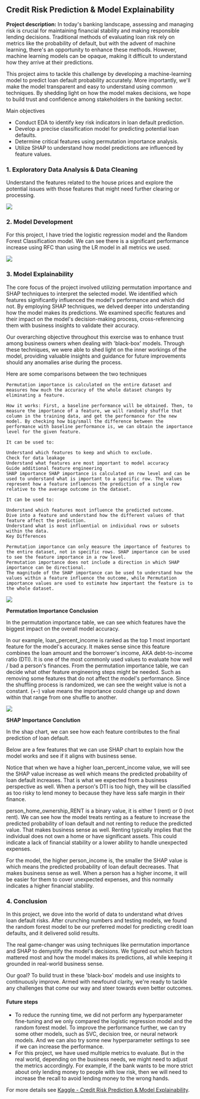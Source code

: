 ## Credit Risk Prediction & Model Explainability

**Project description:** 
In today's banking landscape, assessing and managing risk is crucial for maintaining financial stability and making responsible lending decisions. Traditional methods of evaluating loan risk rely on metrics like the probability of default, but with the advent of machine learning, there's an opportunity to enhance these methods. However, machine learning models can be opaque, making it difficult to understand how they arrive at their predictions.

This project aims to tackle this challenge by developing a machine-learning model to predict loan default probability accurately. More importantly, we'll make the model transparent and easy to understand using common techniques. By shedding light on how the model makes decisions, we hope to build trust and confidence among stakeholders in the banking sector.

Main objectives

- Conduct EDA to identify key risk indicators in loan default prediction.
- Develop a precise classification model for predicting potential loan defaults.
- Determine critical features using permutation importance analysis.
- Utilize SHAP to understand how model predictions are influenced by feature values.

### 1. Exploratory Data Analysis & Data Cleaning

Understand the features related to the house prices and explore the potential issues with those features that might need further clearing or processing. 

<img src="images/thumbnail_images/ml_p2_figure0.png?raw=true"/>
 
### 2. Model Development

For this project, I have tried the logistic regression model and the Random Forest Classification model. We can see there is a significant performance increase using RFC than using the LR model in all metrics we used.  

<img src="images/thumbnail_images/ml_p2_figure1.png?raw=true"/>

### 3. Model Explainability

The core focus of the project involved utilizing permutation importance and SHAP techniques to interpret the selected model. We identified which features significantly influenced the model's performance and which did not. By employing SHAP techniques, we delved deeper into understanding how the model makes its predictions. We examined specific features and their impact on the model's decision-making process, cross-referencing them with business insights to validate their accuracy.

Our overarching objective throughout this exercise was to enhance trust among business owners when dealing with 'black-box' models. Through these techniques, we were able to shed light on the inner workings of the model, providing valuable insights and guidance for future improvements should any anomalies arise during the process.

Here are some comparisons between the two techniques 

```
Permutation importance is calculated on the entire dataset and measures how much the accuracy of the whole dataset changes by eliminating a feature.

How it works: First, a baseline performance will be obtained. Then, to measure the importance of a feature, we will randomly shuffle that column in the training data, and get the performance for the new model. By checking how big/small the difference between the performance with baseline performance is, we can obtain the importance level for the given feature.

It can be used to:

Understand which features to keep and which to exclude.
Check for data leakage
Understand what features are most important to model accuracy
Guide additional feature engineering
SHAP importance SHAP importance is calculated on row level and can be used to understand what is important to a specific row. The values represent how a feature influences the prediction of a single row relative to the average outcome in the dataset.

It can be used to:

Understand which features most influence the predicted outcome.
Dive into a feature and understand how the different values of that feature affect the prediction.
Understand what is most influential on individual rows or subsets within the data.
Key Differences

Permutation importance can only measure the importance of features to the entire dataset, not in specific rows. SHAP importance can be used to see the feature importance in a row level.
Permutation importance does not include a direction in which SHAP importance can be directional.
The magnitude of the SHAP importance can be used to understand how the values within a feature influence the outcome, while Permutation importance values are used to estimate how important the feature is to the whole dataset.
```
<img src="images/thumbnail_images/ml_p2_figure3.PNG?raw=true"/>

**Permutation Importance Conclusion**

In the permutation importance table, we can see which features have the biggest impact on the overall model accuracy.

In our example, loan_percent_income is ranked as the top 1 most important feature for the model's accuracy. It makes sense since this feature combines the loan amount and the borrower's income, AKA debt-to-income ratio (DTI). It is one of the most commonly used values to evaluate how well / bad a person's finances.
From the permutation importance table, we can decide what other feature engineering steps might be needed. Such as removing some features that do not affect the model's performance.
Since the shuffling process is randomized, we can see the weight value is not a constant. (+-) value means the importance could change up and down within that range from one shuffle to another.

<img src="images/thumbnail_images/ml_p2_figure4.png?raw=true"/>

**SHAP Importance Conclution**

In the shap chart, we can see how each feature contributes to the final prediction of loan default.

Below are a few features that we can use SHAP chart to explain how the model works and see if it aligns with business sense.

Notice that when we have a higher loan_percent_income value, we will see the SHAP value increase as well which means the predicted probability of loan default increases. That is what we expected from a business perspective as well. When a person's DTI is too high, they will be classified as too risky to lend money to because they have less safe margin in their finance.

person_home_ownership_RENT is a binary value, it is either 1 (rent) or 0 (not rent). We can see how the model treats renting as a feature to increase the predicted probability of loan default and not renting to reduce the predicted value. That makes business sense as well. Renting typically implies that the individual does not own a home or have significant assets. This could indicate a lack of financial stability or a lower ability to handle unexpected expenses.

For the model, the higher person_income is, the smaller the SHAP value is which means the predicted probability of loan default decreases. That makes business sense as well. When a person has a higher income, it will be easier for them to cover unexpected expenses, and this normally indicates a higher financial stability.

### 4. Conclusion

In this project, we dove into the world of data to understand what drives loan default risks. After crunching numbers and testing models, we found the random forest model to be our preferred model for predicting credit loan defaults, and it delivered solid results.

The real game-changer was using techniques like permutation importance and SHAP to demystify the model's decisions. We figured out which factors mattered most and how the model makes its predictions, all while keeping it grounded in real-world business sense.

Our goal? To build trust in these 'black-box' models and use insights to continuously improve. Armed with newfound clarity, we're ready to tackle any challenges that come our way and steer towards even better outcomes.

#### Future steps
* To reduce the running time, we did not perform any hyperparameter fine-tuning and we only compared the logistic regression model and the random forest model. To improve the performance further, we can try some other models, such as SVC, decision tree, or neural network models. And we can also try some new hyperparameter settings to see if we can increase the performance.
* For this project, we have used multiple metrics to evaluate. But in the real world, depending on the business needs, we might need to adjust the metrics accordingly. For example, if the bank wants to be more strict about only lending money to people with low risk, then we will need to increase the recall to avoid lending money to the wrong hands.

For more details see [Kaggle - Credit Risk Prediction & Model Explainability](https://www.kaggle.com/code/binfeng2021/credit-risk-prediction-model-explainability#Main-Takeaway-from-a-business-perspectie).



